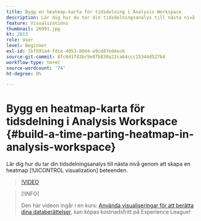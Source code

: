 ```yaml
---
title: Bygg en heatmap-karta för tidsdelning i Analysis Workspace
description: Lär dig hur du tar din tidsdelningsanalys till nästa nivå genom att skapa en heatmap-visualisering av beteenden.
feature: Visualizations
thumbnail: 26991.jpg
kt: 2813
role: User
level: Beginner
exl-id: 1bf591a4-fdce-4053-80d4-a9cd87e04ec6
source-git-commit: 8fc641743bc9e07b838a22ca64ccc15344d52764
workflow-type: tm+mt
source-wordcount: '74'
ht-degree: 0%

---
```


# Bygg en heatmap-karta för tidsdelning i Analysis Workspace {#build-a-time-parting-heatmap-in-analysis-workspace}

Lär dig hur du tar din tidsdelningsanalys till nästa nivå genom att skapa en heatmap [!UICONTROL visualization] beteenden.

>[!VIDEO](https://video.tv.adobe.com/v/26991/?quality=12&learn=on)

>[!INFO]
>
> Den här videon ingår i en kurs: [Använda visualiseringar för att berätta dina databerättelser](https://experienceleague.adobe.com/?recommended=Analytics-U-1-2021.1.visualizations), kan köpas kostnadsfritt på Experience League!
